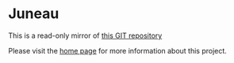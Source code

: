 # Juneau

This is a read-only mirror of [this GIT repository](https://git-wip-us.apache.org/repos/asf/incubator-juneau.git)

Please visit the [home page](http://juneau.apache.org) for more information about this project.

